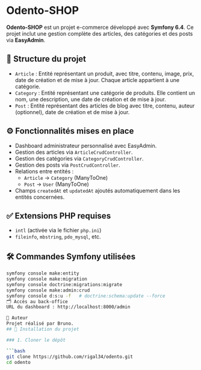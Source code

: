 # Odento-SHOP

**Odento-SHOP** est un projet e-commerce développé avec **Symfony 6.4**. Ce projet inclut une gestion complète des articles, des catégories et des posts via **EasyAdmin**.

## 🧱 Structure du projet

- `Article` : Entité représentant un produit, avec titre, contenu, image, prix, date de création et de mise à jour. Chaque article appartient à une catégorie.
- `Category` : Entité représentant une catégorie de produits. Elle contient un nom, une description, une date de création et de mise à jour.
- `Post` : Entité représentant des articles de blog avec titre, contenu, auteur (optionnel), date de création et de mise à jour.

## ⚙️ Fonctionnalités mises en place

- Dashboard administrateur personnalisé avec EasyAdmin.
- Gestion des articles via `ArticleCrudController`.
- Gestion des catégories via `CategoryCrudController`.
- Gestion des posts via `PostCrudController`.
- Relations entre entités :
  - `Article` → `Category` (ManyToOne)
  - `Post` → `User` (ManyToOne)
- Champs `createdAt` et `updatedAt` ajoutés automatiquement dans les entités concernées.

## ✅ Extensions PHP requises

- `intl` (activée via le fichier `php.ini`)
- `fileinfo`, `mbstring`, `pdo_mysql`, etc.

## 🛠️ Commandes Symfony utilisées

```bash
symfony console make:entity
symfony console make:migration
symfony console doctrine:migrations:migrate
symfony console make:admin:crud
symfony console d:s:u -f   # doctrine:schema:update --force
🗂️ Accès au back-office
URL du dashboard : http://localhost:8000/admin

👤 Auteur
Projet réalisé par Bruno.
## 🧰 Installation du projet

### 1. Cloner le dépôt

```bash
git clone https://github.com/rigal34/odento.git
cd odento

